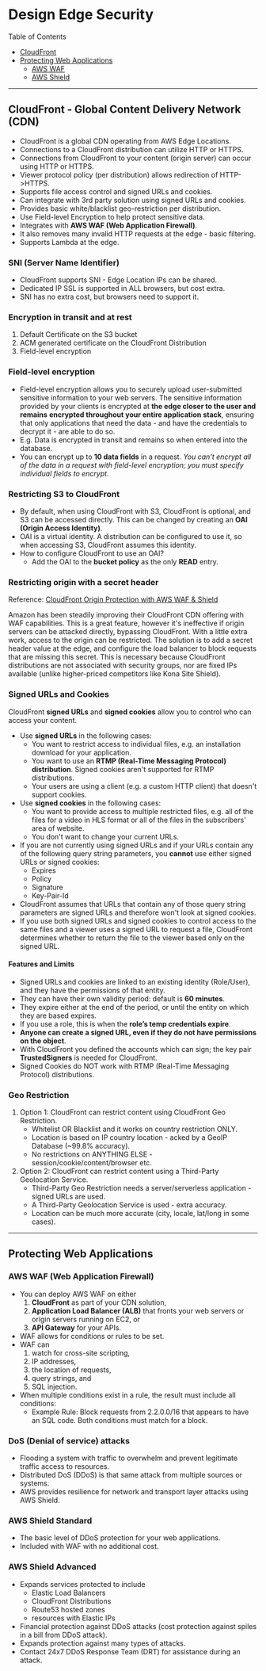 # Design Edge Security

Table of Contents
- [CloudFront](#cloudfront---global-content-delivery-network-cdn)
- [Protecting Web Applications](#protecting-web-applications)
  - [AWS WAF](#aws-waf-web-application-firewall)
  - [AWS Shield](#aws-shield-standard)

---

## CloudFront - Global Content Delivery Network (CDN)

- CloudFront is a global CDN operating from AWS Edge Locations.
- Connections to a CloudFront distribution can utilize HTTP or HTTPS.
- Connections from CloudFront to your content (origin server) can occur using HTTP or HTTPS.
- Viewer protocol policy (per distribution) allows redirection of HTTP->HTTPS.
- Supports file access control and signed URLs and cookies.
- Can integrate with 3rd party solution using signed URLs and cookies.
- Provides basic white/blacklist geo-restriction per distribution.
- Use Field-level Encryption to help protect sensitive data.
- Integrates with **AWS WAF (Web Application Firewall)**.
- It also removes many invalid HTTP requests at the edge - basic filtering.
- Supports Lambda at the edge.

### SNI (Server Name Identifier)
- CloudFront supports SNI - Edge Location IPs can be shared.
- Dedicated IP SSL is supported in ALL browsers, but cost extra.
- SNI has no extra cost, but browsers need to support it.

### Encryption in transit and at rest
1. Default Certificate on the S3 bucket
2. ACM generated certificate on the CloudFront Distribution
3. Field-level encryption

### Field-level encryption
- Field-level encryption allows you to securely upload user-submitted sensitive information to your web servers. 
  The sensitive information provided by your clients is encrypted at **the edge closer to the user and remains**
  **encrypted throughout your entire application stack**, ensuring that only applications that need the data - 
  and have the credentials to decrypt it - are able to do so.
- E.g. Data is encrypted in transit and remains so when entered into the database.
- You can encrypt up to **10 data fields** in a request. *You can't encrypt all of the data in a request with*
 *field-level encryption; you must specify individual fields to encrypt.*

### Restricting S3 to CloudFront
- By default, when using CloudFront with S3, CloudFront is optional, and S3 can be accessed directly. 
  This can be changed by creating an **OAI (Origin Access Identity)**.
- OAI is a virtual identity. A distribution can be configured to use it, so when accessing S3, CloudFront assumes
  this identity.
- How to configure CloudFront to use an OAI?
  - Add the OAI to the **bucket policy** as the only **READ** entry.

### Restricting origin with a secret header
Reference: [CloudFront Origin Protection with AWS WAF & Shield](
https://www.metaltoad.com/blog/how-to-protect-origin-with-aws-waf-shield)

Amazon has been steadily improving their CloudFront CDN offering with WAF capabilities. 
This is a great feature, however it's ineffective if origin servers can be attacked directly, bypassing
CloudFront. With a little extra work, access to the origin can be restricted.
The solution is to add a secret header value at the edge, and configure the load balancer to block requests that
are missing this secret. This is necessary because CloudFront distributions are not associated with security
groups, nor are fixed IPs available (unlike higher-priced competitors like Kona Site Shield).

### Signed URLs and Cookies
CloudFront **signed URLs** and **signed cookies** allow you to control who can access your content. 
- Use **signed URLs** in the following cases:
  - You want to restrict access to individual files, e.g. an installation download for your application.
  - You want to use an **RTMP (Real-Time Messaging Protocol) distribution**. Signed cookies aren't supported for
    RTMP distributions.
  - Your users are using a client (e.g. a custom HTTP client) that doesn't support cookies.
- Use **signed cookies** in the following cases:
  - You want to provide access to multiple restricted files, e.g. all of the files for a video in HLS format or
    all of the files in the subscribers' area of website.
  - You don't want to change your current URLs.
- If you are not currently using signed URLs and if your URLs contain any of the following query string parameters,
  you **cannot** use either signed URLs or signed cookies:
  - Expires
  - Policy
  - Signature
  - Key-Pair-Id
- CloudFront assumes that URLs that contain any of those query string parameters are signed URLs and therefore
  won't look at signed cookies.
- If you use both signed URLs and signed cookies to control access to the same files and a viewer uses a signed URL
  to request a file, CloudFront determines whether to return the file to the viewer based only on the signed URL.

#### Features and Limits
- Signed URLs and cookies are linked to an existing identity (Role/User), and they have the permissions of that entity.
- They can have their own validity period: default is **60 minutes**.
- They expire either at the end of the period, or until the entity on which they are based expires.
- If you use a role, this is when the **role’s temp credentials expire**.
- **Anyone can create a signed URL, even if they do not have permissions on the object**.
- With CloudFront you defined the accounts which can sign; the key pair **TrustedSigners** is needed for CloudFront.
- Signed Cookies do NOT work with RTMP (Real-Time Messaging Protocol) distributions.
	
### Geo Restriction
1. Option 1:  CloudFront can restrict content using CloudFront Geo Restriction.
   - Whitelist OR Blacklist and it works on country restriction ONLY.
   - Location is based on IP country location - acked by a GeoIP Database (~99.8% accuracy).
   - No restrictions on ANYTHING ELSE - session/cookie/content/browser etc.
2. Option 2:  CloudFront can restrict content using a Third-Party Geolocation Service.
   - Third-Party Geo Restriction needs a server/serverless application - signed URLs are used.
   - A Third-Party Geolocation Service is used - extra accuracy.
   - Location can be much more accurate (city, locale, lat/long in some cases).

---

## Protecting Web Applications

### AWS WAF (Web Application Firewall)
- You can deploy AWS WAF on either
  1. **CloudFront** as part of your CDN solution,
  2. **Application Load Balancer (ALB)** that fronts your web servers or origin servers running on EC2, or
  3. **API Gateway** for your APIs.
- WAF allows for conditions or rules to be set.
- WAF can 
  1. watch for cross-site scripting, 
  2. IP addresses,
  3. the location of requests,
  4. query strings, and 
  5. SQL injection.
- When multiple conditions exist in a rule, the result must include all conditions:
  - Example Rule: Block requests from 2.2.0.0/16 that appears to have an SQL code.
    Both conditions must match for a block.

### DoS (Denial of service) attacks
- Flooding a system with traffic to overwhelm and prevent legitimate traffic access to resources.
- Distributed DoS (DDoS) is that same attack from multiple sources or systems.
- AWS provides resilience for network and transport layer attacks using AWS Shield. 

### AWS Shield Standard
- The basic level of DDoS protection for your web applications.
- Included with WAF with no additional cost.

### AWS Shield Advanced
- Expands services protected to include 
  - Elastic Load Balancers
  - CloudFront Distributions
  - Route53 hosted zones
  - resources with Elastic IPs
- Financial protection against DDoS attacks (cost protection against spiles in a bill from DDoS attack).
- Expands protection against many types of attacks.
- Contact 24x7 DDoS Response Team (DRT) for assistance during an attack.
